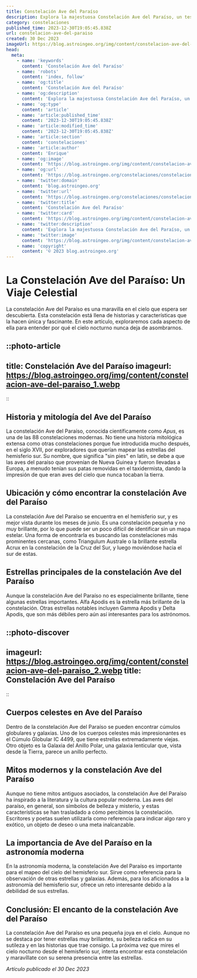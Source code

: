 ```yaml
---
title: Constelación Ave del Paraíso
description: Explora la majestuosa Constelación Ave del Paraíso, un tesoro celestial lleno de estrellas fascinantes y una rica mitología astronómica.
category: constelaciones
published_time: 2023-12-30T19:05:45.838Z
url: constelacion-ave-del-paraiso
created: 30 Dec 2023
imageUrl: https://blog.astroingeo.org/img/content/constelacion-ave-del-paraiso_1.webp
head:
  meta:
    - name: 'keywords'
      content: 'Constelación Ave del Paraíso'
    - name: 'robots'
      content: 'index, follow'
    - name: 'og:title'
      content: 'Constelación Ave del Paraíso'
    - name: 'og:description'
      content: 'Explora la majestuosa Constelación Ave del Paraíso, un tesoro celestial lleno de estrellas fascinantes y una rica mitología astronómica.'
    - name: 'og:type'
      content: 'article'
    - name: 'article:published_time'
      content: '2023-12-30T19:05:45.838Z'
    - name: 'article:modified_time'
      content: '2023-12-30T19:05:45.838Z'
    - name: 'article:section'
      content: 'constelaciones'
    - name: 'article:author'
      content: 'Enrique'
    - name: 'og:image'
      content: 'https://blog.astroingeo.org/img/content/constelacion-ave-del-paraiso_1.webp'
    - name: 'og:url'
      content: 'https://blog.astroingeo.org/constelaciones/constelacion-ave-del-paraiso'
    - name: 'twitter:domain'
      content: 'blog.astroingeo.org'
    - name: 'twitter:url'
      content: 'https://blog.astroingeo.org/constelaciones/constelacion-ave-del-paraiso'
    - name: 'twitter:title'
      content: 'Constelación Ave del Paraíso'
    - name: 'twitter:card'
      content: 'https://blog.astroingeo.org/img/content/constelacion-ave-del-paraiso_1.webp'
    - name: 'twitter:description'
      content: 'Explora la majestuosa Constelación Ave del Paraíso, un tesoro celestial lleno de estrellas fascinantes y una rica mitología astronómica.'
    - name: 'twitter:image'
      content: 'https://blog.astroingeo.org/img/content/constelacion-ave-del-paraiso_1.webp'
    - name: 'copyright'
      content: '© 2023 blog.astroingeo.org'
---
```

# La Constelación Ave del Paraíso: Un Viaje Celestial

La constelación Ave del Paraíso es una maravilla en el cielo que espera ser descubierta. Esta constelación está llena de historias y características que la hacen única y fascinante. En este artículo, exploraremos cada aspecto de ella para entender por qué el cielo nocturno nunca deja de asombrarnos.

::photo-article
---
title: Constelación Ave del Paraíso
imageurl: https://blog.astroingeo.org/img/content/constelacion-ave-del-paraiso_1.webp
---
::

## Historia y mitología del Ave del Paraíso

La constelación Ave del Paraíso, conocida científicamente como *Apus*, es una de las 88 constelaciones modernas. No tiene una historia mitológica extensa como otras constelaciones porque fue introducida mucho después, en el siglo XVII, por exploradores que querían mapear las estrellas del hemisferio sur. Su nombre, que significa "sin pies" en latín, se debe a que las aves del paraíso que provenían de Nueva Guinea y fueron llevadas a Europa, a menudo tenían sus patas removidas en el taxidermista, dando la impresión de que eran aves del cielo que nunca tocaban la tierra.

## Ubicación y cómo encontrar la constelación Ave del Paraíso

La constelación Ave del Paraíso se encuentra en el hemisferio sur, y es mejor vista durante los meses de junio. Es una constelación pequeña y no muy brillante, por lo que puede ser un poco difícil de identificar sin un mapa estelar. Una forma de encontrarla es buscando las constelaciones más prominentes cercanas, como Triangulum Australe o la brillante estrella Acrux en la constelación de la Cruz del Sur, y luego moviéndose hacia el sur de estas.

## Estrellas principales de la constelación Ave del Paraíso

Aunque la constelación Ave del Paraíso no es especialmente brillante, tiene algunas estrellas importantes. Alfa Apodis es la estrella más brillante de la constelación. Otras estrellas notables incluyen Gamma Apodis y Delta Apodis, que son más débiles pero aún así interesantes para los astrónomos.


::photo-discover
---
imageurl: https://blog.astroingeo.org/img/content/constelacion-ave-del-paraiso_2.webp
title: Constelación Ave del Paraíso
---
::

## Cuerpos celestes en Ave del Paraíso

Dentro de la constelación Ave del Paraíso se pueden encontrar cúmulos globulares y galaxias. Uno de los cuerpos celestes más impresionantes es el Cúmulo Globular IC 4499, que tiene estrellas extremadamente viejas. Otro objeto es la Galaxia del Anillo Polar, una galaxia lenticular que, vista desde la Tierra, parece un anillo perfecto.

## Mitos modernos y la constelación Ave del Paraíso

Aunque no tiene mitos antiguos asociados, la constelación Ave del Paraíso ha inspirado a la literatura y la cultura popular moderna. Las aves del paraíso, en general, son símbolos de belleza y misterio, y estas características se han trasladado a cómo percibimos la constelación. Escritores y poetas suelen utilizarla como referencia para indicar algo raro y exótico, un objeto de deseo o una meta inalcanzable.

## La importancia de Ave del Paraíso en la astronomía moderna

En la astronomía moderna, la constelación Ave del Paraíso es importante para el mapeo del cielo del hemisferio sur. Sirve como referencia para la observación de otras estrellas y galaxias. Además, para los aficionados a la astronomía del hemisferio sur, ofrece un reto interesante debido a la debilidad de sus estrellas.

## Conclusión: El encanto de la constelación Ave del Paraíso

La constelación Ave del Paraíso es una pequeña joya en el cielo. Aunque no se destaca por tener estrellas muy brillantes, su belleza radica en su sutileza y en las historias que trae consigo. La próxima vez que mires el cielo nocturno desde el hemisferio sur, intenta encontrar esta constelación y maravíllate con su serena presencia entre las estrellas.

_Artículo publicado el 30 Dec 2023_